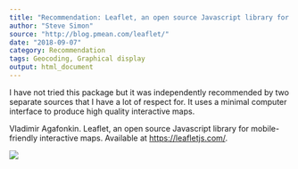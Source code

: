 ```yaml
---
title: "Recommendation: Leaflet, an open source Javascript library for mobile-friendly interactive maps"
author: "Steve Simon"
source: "http://blog.pmean.com/leaflet/"
date: "2018-09-07"
category: Recommendation
tags: Geocoding, Graphical display
output: html_document
---
```


I have not tried this package but it was independently recommended by
two separate sources that I have a lot of respect for. It uses a minimal
computer interface to produce high quality interactive
maps.

<!---More--->

Vladimir Agafonkin. Leaflet, an open source Javascript library for
mobile-friendly interactive maps. Available at <https://leafletjs.com/>.

![](../../../web/images/18/leaflet01.png)




